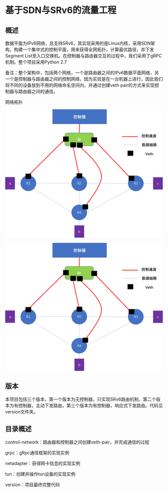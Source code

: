 # 基于SDN与SRv6的流量工程

## 概述

数据平面为IPv6网络，且支持SRv6，其实现采用的是Linux内核，采用SDN架构，构建一个集中式的控制平面，用来获得全网拓扑，计算最优路径，并下发Segment List至入口交换机。在控制器与路由器交互的过程中，我们采用了gRPC机制。整个项目采用Python 2.7

备注：整个架构中，包括两个网络，一个是路由器之间的IPv6数据平面网络，另一个是控制器与路由器之间的控制网络，因为实验是在一台机器上进行，因此我们将不同的设备放到不用的网络命名空间内，并通过创建veth pair的方式来实现控制器与路由器之间的通信。

网络拓扑

![image](https://github.com/OucMan/TrafficEngineering/blob/main/version/1/Topo.png)

![](https://github.com/OucMan/TrafficEngineering/blob/main/version/1/Topo.png)

## 版本

本项目包括三个版本，第一个版本为无控制器，只实现SRv6路由机制，第二个版本为有控制器，主动下发路由，第三个版本为有控制器，响应式下发路由。代码见version文件夹。


## 目录概述

control-network：路由器和控制器之间创建veth-pair，并完成通信的过程

grpc：gRpc通信框架的实现实例

netadapter：获得网卡信息的实现实例

tun：创建并操作tun设备的实现实例

version：项目最终完整代码
